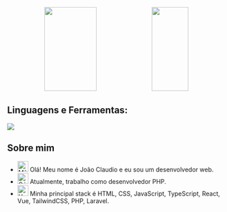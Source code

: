 <div align='center'>

<div align="center">  
  
 <img width="49%" height="195px" src="https://github-readme-stats.vercel.app/api?username=Joaocstt&show_icons=true&count_private=true&title_color=80F7D4&icon_color=9d00ff&text_color=c9d1d9&bg_color=0d1117&border_color=fff0" /> 
  
  <img width="41%" height="195px" src="https://github-readme-stats.vercel.app/api/top-langs/?username=Joaocstt&layout=compact&title_color=80F7D4&text_color=fff&bg_color=0d1117&border_color=fff0" />
  
</div>

</div>

## Linguagens e Ferramentas:

<img src="https://skillicons.dev/icons?i=html,css,js,ts,react,vue,tailwind,vite,php,laravel,py,vscode,git,github,mysql&theme=dark" />

## Sobre mim

- <img src="https://raw.githubusercontent.com/Tarikul-Islam-Anik/Animated-Fluent-Emojis/master/Emojis/Hand%20gestures/Hand%20with%20Fingers%20Splayed%20Light%20Skin%20Tone.png" alt="Mão com Dedos Espalmados Tom de Pele Claro" width="25" height="25" /> Olá! Meu nome é João Claudio e eu sou um desenvolvedor web. <br />
- <img src="https://raw.githubusercontent.com/Tarikul-Islam-Anik/Animated-Fluent-Emojis/master/Emojis/Hand%20gestures/Brain.png" alt="Cérebro" width="25" height="25" /> Atualmente, trabalho como desenvolvedor PHP.<br />
- <img src="https://raw.githubusercontent.com/Tarikul-Islam-Anik/Animated-Fluent-Emojis/master/Emojis/People%20with%20professions/Man%20Technologist%20Light%20Skin%20Tone.png" alt="Homem Tecnólogo Tom de Pele Claro" width="25" height="25" /> Minha principal stack é HTML, CSS, JavaScript, TypeScript, React, Vue, TailwindCSS, PHP, Laravel.<br />

<br />
